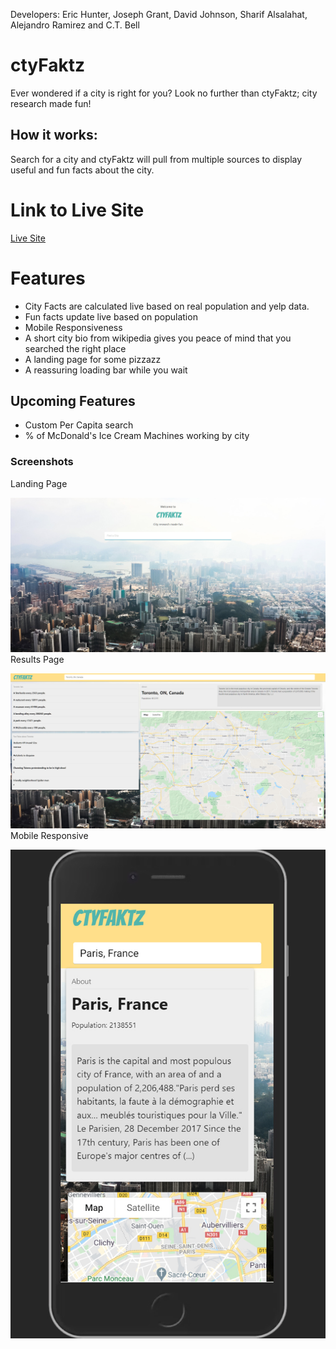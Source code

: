 Developers: Eric Hunter, Joseph Grant, David Johnson, Sharif Alsalahat, Alejandro Ramirez and C.T. Bell

# ctyFaktz

Ever wondered if a city is right for you? Look no further than ctyFaktz; city research made fun!

## How it works:

Search for a city and ctyFaktz will pull from multiple sources to display useful and fun facts about the city.

# Link to Live Site

[Live Site](https://charlestbell.github.io/ctyFaktz/)

# Features

- City Facts are calculated live based on real population and yelp data.
- Fun facts update live based on population
- Mobile Responsiveness
- A short city bio from wikipedia gives you peace of mind that you searched the right place
- A landing page for some pizzazz
- A reassuring loading bar while you wait

## Upcoming Features

- Custom Per Capita search
- % of McDonald's Ice Cream Machines working by city

### Screenshots

Landing Page

![Screenshot](Assets/screenshot1.jpg "Screenshot")
Results Page

![Screenshot](Assets/screenshot2.jpg "Screenshot")
Mobile Responsive

![Screenshot](Assets/screenshot3.jpg "Screenshot")
